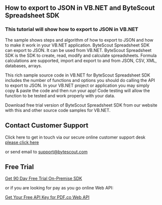 ## How to export to JSON in VB.NET and ByteScout Spreadsheet SDK

### This tutorial will show how to export to JSON in VB.NET

The sample shows steps and algorithm of how to export to JSON and how to make it work in your VB.NET application. ByteScout Spreadsheet SDK can export to JSON. It can be used from VB.NET. ByteScout Spreadsheet SDK is the SDK to create, read, modify and calculate spreadsheets. Formula calculations are supported, import and export to and from JSON, CSV, XML, databases, arrays.

This rich sample source code in VB.NET for ByteScout Spreadsheet SDK includes the number of functions and options you should do calling the API to export to JSON. In your VB.NET project or application you may simply copy & paste the code and then run your app! Code testing will allow the function to be tested and work properly with your data.

Download free trial version of ByteScout Spreadsheet SDK from our website with this and other source code samples for VB.NET.

## Contact Customer Support

Click here to get in touch via our secure online customer support desk [please click here](https://bytescout.zendesk.com/hc/en-us/requests/new?subject=ByteScout%20Spreadsheet%20SDK%20Question)

or send email to [support@bytescout.com](mailto:support@bytescout.com?subject=ByteScout%20Spreadsheet%20SDK%20Question) 

## Free Trial

[Get 90 Day Free Trial On-Premise SDK](https://bytescout.com/download/web-installer?utm_source=github-readme)

or if you are looking for pay as you go online Web API:

[Get Your Free API Key for PDF.co Web API](https://pdf.co/documentation/api?utm_source=github-readme)